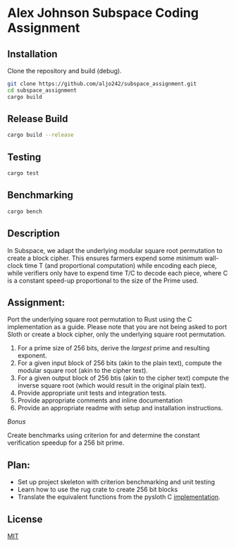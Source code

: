 # Alex Johnson Subspace Coding Assignment

## Installation

Clone the repository and build (debug).

```bash
git clone https://github.com/aljo242/subspace_assignment.git
cd subspace_assignment
cargo build
```
## Release Build

```bash
cargo build --release
```

## Testing

```bash
cargo test
```

## Benchmarking

```bash
cargo bench
```

## Description

In Subspace, we adapt the underlying modular square root permutation to create a
block cipher. This ensures farmers expend some minimum wall-clock time T (and
proportional computation) while encoding each piece, while verifiers only have to
expend time T/C to decode each piece, where C is a constant speed-up proportional
to the size of the Prime used.

## Assignment:

Port the underlying square root permutation to Rust using the C implementation as
a guide. Please note that you are not being asked to port Sloth or create a block
cipher, only the underlying square root permutation.

1. For a prime size of 256 bits, derive the _largest_ prime and resulting exponent.
2. For a given input block of 256 bits (akin to the plain text), compute the modular square root (akin to the cipher text).
3. For a given output block of 256 btis (akin to the cipher text) compute the inverse square root (which would result in the original plain text).
4. Provide appropriate unit tests and integration tests.
5. Provide appropriate comments and inline documentation
6. Provide an appropriate readme with setup and installation instructions.

_Bonus_

Create benchmarks using criterion for and determine the constant verification speedup for a 256 bit prime.

## Plan:
* Set up project skeleton with criterion benchmarking and unit testing
* Learn how to use the rug crate to create 256 bit blocks
* Translate the equivalent functions from the pysloth C [implementation](https://github.com/randomchain/pysloth/blob/master/sloth.c).

## License
[MIT](https://choosealicense.com/licenses/mit/)